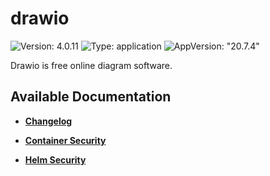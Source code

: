 # drawio

![Version: 4.0.11](https://img.shields.io/badge/Version-4.0.11-informational?style=flat-square) ![Type: application](https://img.shields.io/badge/Type-application-informational?style=flat-square) ![AppVersion: "20.7.4"](https://img.shields.io/badge/AppVersion-"20.7.4"-informational?style=flat-square)

Drawio is free online diagram software.

## Available Documentation

- [**Changelog**](CHANGELOG)

- [**Container Security**](container-security)

- [**Helm Security**](helm-security)

